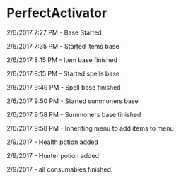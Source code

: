 # PerfectActivator

2/6/2017 7:27 PM - Base Started

2/6/2017 7:35 PM - Started items base

2/6/2017 8:15 PM - Item base finished

2/6/2017 8:15 PM - Started spells base

2/6/2017 9:49 PM - Spell base finished

2/6/2017 9:50 PM - Started summoners base

2/6/2017 9:58 PM - Summoners base finished

2/6/2017 9:58 PM - Inheriting menu to add items to menu

2/9/2017 - Health potion added

2/9/2017 - Hunter potion added

2/9/2017 - all consumables finished. 
